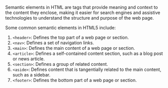 Semantic elements in HTML are tags that provide meaning and context to the content they enclose, making it easier for search engines and assistive technologies to understand the structure and purpose of the web page.

Some common semantic elements in HTML5 include:

1. `<header>`: Defines the top part of a web page or section.
2. `<nav>`: Defines a set of navigation links.
3. `<main>`: Defines the main content of a web page or section.
4. `<article>`: Defines a self-contained content section, such as a blog post or news article.
5. `<section>`: Defines a group of related content.
6. `<aside>`: Defines content that is tangentially related to the main content, such as a sidebar.
7. `<footer>`: Defines the bottom part of a web page or section.
